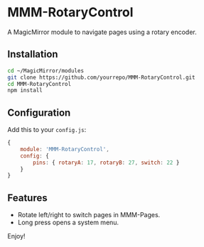 # MMM-RotaryControl

A MagicMirror module to navigate pages using a rotary encoder.

## Installation

```sh
cd ~/MagicMirror/modules
git clone https://github.com/yourrepo/MMM-RotaryControl.git
cd MMM-RotaryControl
npm install
```

## Configuration

Add this to your `config.js`:

```js
{
    module: 'MMM-RotaryControl',
    config: {
        pins: { rotaryA: 17, rotaryB: 27, switch: 22 }
    }
}
```

## Features
- Rotate left/right to switch pages in MMM-Pages.
- Long press opens a system menu.

Enjoy!